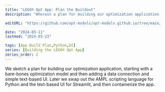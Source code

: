 ```yaml
---
title: "LEGO® Opt App: Plan the Buildout"
description: "Wherein a plan for building our optimization application is sketched out, starting with a bare-bones optimization model, then adding a data connection and simple text-based UI. Later we swap out the AMPL scripting language for Python and the text-based UI for Streamlit, and then containerize the app."

editURL: "https://github.com/opt-models/opt-models.github.io/tree/main/content/compendium/lego-app-buildout-plan/index.md"

date: "2024-03-11"
lastmod: "2024-03-23"

tags: [App Build Plan,Python,UI]
series: [Building the LEGO® Opt App]
series_order: 2
---
```


We sketch a plan for building our optimization application, starting with a bare-bones optimization model and then adding a data connection and simple text-based UI. Later we swap out the AMPL scripting language for Python and the text-based UI for Streamlit, and then containerize the app.
